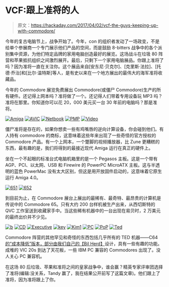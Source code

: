 # VCF:跟上准将的人

> 原文：<https://hackaday.com/2017/04/02/vcf-the-guys-keeping-up-with-commodore/>

今年的复古电脑节上，战争开始了。今年，con 的组织者发动了一场政变，不是给单个参展商一个专门展示他们产品的空间，而是鼓励 8-bitters 战争中的各个派别集中资源，为他们特定品牌的家用电脑创造最好的展览。这场战斗在垃圾 80 阵营和苹果抵抗组织之间激烈展开。最后，只剩下一个家用电脑展品。你跟上准将了吗？因为准将一直在关注你。这个展品来自[安东尼·贝克尔]、[克里斯·法拉]、[托德·乔治]和[比尔·温特斯]等人，是有史以来在一个地方展出的最伟大的海军准将收藏品。

今年的 Commodore 展览免费展出 Commodore(或僵尸 Commodore)生产的所有硬件。还记得上网本吗？准将做了一个。还记得人们带着专用设备玩 MP3 吗？准将在那里。你知道你可以花 20，000 美元买一台 30 年前的电脑吗？那是准将。

 [![Amiga](img/4b4789450f166a614eabcf2d0f818d73.png "Amiga")](https://i0.wp.com/hackaday.com/wp-content/uploads/2017/04/amiga.jpg?ssl=1)  [![AVIC](img/3437c075770b5eddd30d2956b813c0f7.png "AVIC")](https://i0.wp.com/hackaday.com/wp-content/uploads/2017/04/avic.jpg?ssl=1)  [![Netbook](img/1ddecf4fc05ada6a3cd94d09ed851363.png "Netbook")](https://i0.wp.com/hackaday.com/wp-content/uploads/2017/04/netbook.jpg?ssl=1)  [![PMP](img/4ccec6a6eb8c31eac1c65facfb44e296.png "PMP")](https://i0.wp.com/hackaday.com/wp-content/uploads/2017/04/pmp.jpg?ssl=1)  [![Video](img/4ac9b2b97fff26c55b08997612490690.png "Video")](https://i0.wp.com/hackaday.com/wp-content/uploads/2017/04/video.jpg?ssl=1) 

僵尸准将是存在的，如果你想卖一些有鸡嘴唇的逆向计算设备，你会碰到他们。有人持有 commodore 的商标，这意味着这些年来出现了一些奇怪的官方授权的 Commodore 产品。有一个上网本，一个蹩脚的视频播放器，比 Zune 更糟糕的东西，最有趣的是，我们将得到的最接近现代 Amiga 运行在真正的硬件上。

坐在一个不起眼的标准台式电脑机箱里的是一个 Pegasos 主板。这是一个带有 AGP、PCI、以太网、USB 和 Firewire 的 PowerPC MicroATX 主板。这与半透明的蓝色 PowerMac 没有太大区别，但这是用开放固件启动的，这意味着它原生运行 Amiga 4.0。

 [![651](img/2de63f5fc8bb938daa1f64b078a2af4e.png "651")](https://i0.wp.com/hackaday.com/wp-content/uploads/2017/04/651.jpg?ssl=1)  [![652](img/324551e6b69242ef4375cd2c1afb5378.png "652")](https://i0.wp.com/hackaday.com/wp-content/uploads/2017/04/652.jpg?ssl=1) 

到目前为止，在 Commodore 展台上展出的最稀有、最奇特、最昂贵的计算机是传说中的 Commodore 65。只有大约 200 台样机被生产出来，从西切斯特的 QVC 工作室送到收藏家手中。当这些稀有机器中的一台出现在易贝时，2 万美元的最终出价并不少见。

 [![b](img/510201509b9897827226287995c7df81.png "b")](https://i0.wp.com/hackaday.com/wp-content/uploads/2017/04/b.jpg?ssl=1)  [![CD](img/c242a874e22986cfcac1ed2c6ecfac64.png "CD")](https://i0.wp.com/hackaday.com/wp-content/uploads/2017/04/cd.jpg?ssl=1)  [![Executive](img/40216d916abc07babeeb9de774b87c0b.png "Executive")](https://i0.wp.com/hackaday.com/wp-content/uploads/2017/04/executive.jpg?ssl=1)  [![key](img/cd925ffc73ce7848df89e98e43d43245.png "key")](https://i0.wp.com/hackaday.com/wp-content/uploads/2017/04/key.jpg?ssl=1)  [![Kim1](img/bd405ca62fa7793fc60b82a48ab00f48.png "Kim1")](https://i0.wp.com/hackaday.com/wp-content/uploads/2017/04/kim1.jpg?ssl=1)  [![PC](img/8f566daa2b77ca9fe657fd2ccca4cd2d.png "PC")](https://i0.wp.com/hackaday.com/wp-content/uploads/2017/04/pc.jpg?ssl=1)  [![PoP](img/eec9340b69ab4d4a2bbca0339b385516.png "PoP")](https://i0.wp.com/hackaday.com/wp-content/uploads/2017/04/pop.jpg?ssl=1)  [![Ted](img/157c8f592532d0e80830b7bfa087e52e.png "Ted")](https://i0.wp.com/hackaday.com/wp-content/uploads/2017/04/ted.jpg?ssl=1) 

Commodore 阵营的其他罕见和奇怪的东西包括几乎所有的 TED 机器——C64[的“成本降低”版本，部分由我们自己的【Bil Herd】](http://hackaday.com/2014/09/02/30-years-later-ted-finds-his-voice-a-commodore-story-part-i/)设计，具有一些有趣的功能。成堆的 VIC 20s 到达了天花板，一些 IBM PC 兼容的 Commodores 出现了。没人关心 PC 兼容机。

在这场 80 后垃圾、苹果和准将之间的皇家战争中，谁会赢？精英专家评审团选择了准将(编辑:没关系，Tandy 赢了，我在结果公开前写了这篇文章)。他们跟上了准将，因为准将跟上了你。